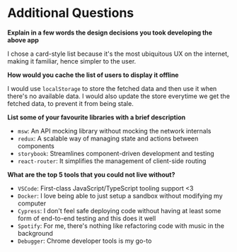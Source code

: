 # Additional Questions

**Explain in a few words the design decisions you took developing the above app**

I chose a card-style list because it's the most ubiquitous UX on the internet, making it familiar, hence simpler to the user.

**How would you cache the list of users to display it offline**

I would use `localStorage` to store the fetched data and then use it when there's no available data. I would also update the store everytime we get the fetched data, to prevent it from being stale.

**List some of your favourite libraries with a brief description**

- `msw`: An API mocking library without mocking the network internals
- `redux`: A scalable way of managing state and actions between components
- `storybook`: Streamlines component-driven development and testing
- `react-router`: It simplifies the management of client-side routing

**What are the top 5 tools that you could not live without?**

- `VSCode`: First-class JavaScript/TypeScript tooling support <3
- `Docker`: I love being able to just setup a sandbox without modifying my computer
- `Cypress`: I don't feel safe deploying code without having at least some form of end-to-end testing and this does it well
- `Spotify`: For me, there's nothing like refactoring code with music in the background
- `Debugger`: Chrome developer tools is my go-to
